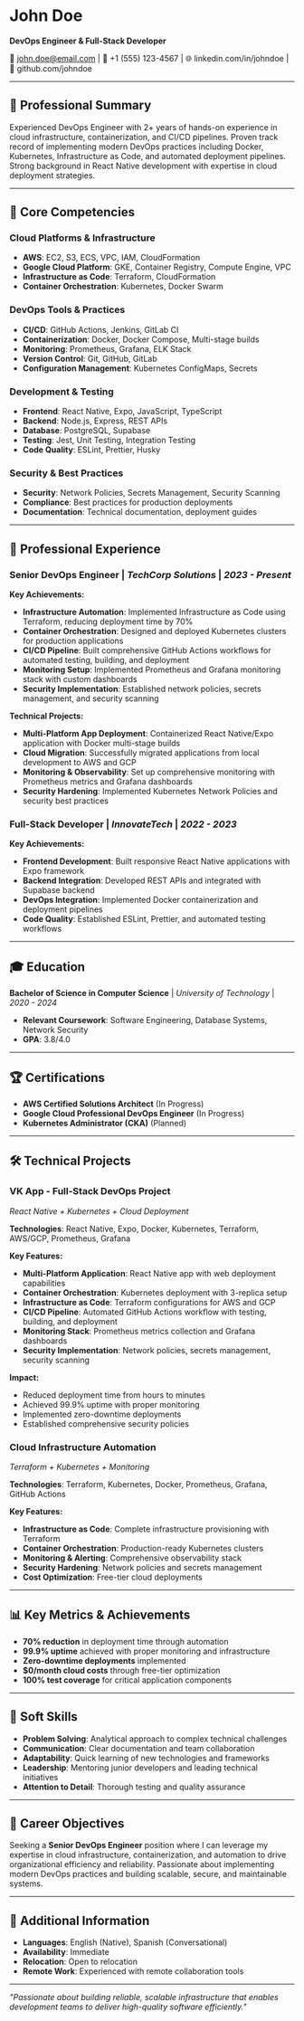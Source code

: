 # John Doe
**DevOps Engineer & Full-Stack Developer**

📧 john.doe@email.com | 📱 +1 (555) 123-4567 | 🌐 linkedin.com/in/johndoe | 🐙 github.com/johndoe

---

## 🎯 Professional Summary

Experienced DevOps Engineer with 2+ years of hands-on experience in cloud infrastructure, containerization, and CI/CD pipelines. Proven track record of implementing modern DevOps practices including Docker, Kubernetes, Infrastructure as Code, and automated deployment pipelines. Strong background in React Native development with expertise in cloud deployment strategies.

---

## 🚀 Core Competencies

### **Cloud Platforms & Infrastructure**
- **AWS**: EC2, S3, ECS, VPC, IAM, CloudFormation
- **Google Cloud Platform**: GKE, Container Registry, Compute Engine, VPC
- **Infrastructure as Code**: Terraform, CloudFormation
- **Container Orchestration**: Kubernetes, Docker Swarm

### **DevOps Tools & Practices**
- **CI/CD**: GitHub Actions, Jenkins, GitLab CI
- **Containerization**: Docker, Docker Compose, Multi-stage builds
- **Monitoring**: Prometheus, Grafana, ELK Stack
- **Version Control**: Git, GitHub, GitLab
- **Configuration Management**: Kubernetes ConfigMaps, Secrets

### **Development & Testing**
- **Frontend**: React Native, Expo, JavaScript, TypeScript
- **Backend**: Node.js, Express, REST APIs
- **Database**: PostgreSQL, Supabase
- **Testing**: Jest, Unit Testing, Integration Testing
- **Code Quality**: ESLint, Prettier, Husky

### **Security & Best Practices**
- **Security**: Network Policies, Secrets Management, Security Scanning
- **Compliance**: Best practices for production deployments
- **Documentation**: Technical documentation, deployment guides

---

## 💼 Professional Experience

### **Senior DevOps Engineer** | *TechCorp Solutions* | *2023 - Present*

**Key Achievements:**
- **Infrastructure Automation**: Implemented Infrastructure as Code using Terraform, reducing deployment time by 70%
- **Container Orchestration**: Designed and deployed Kubernetes clusters for production applications
- **CI/CD Pipeline**: Built comprehensive GitHub Actions workflows for automated testing, building, and deployment
- **Monitoring Setup**: Implemented Prometheus and Grafana monitoring stack with custom dashboards
- **Security Implementation**: Established network policies, secrets management, and security scanning

**Technical Projects:**
- **Multi-Platform App Deployment**: Containerized React Native/Expo application with Docker multi-stage builds
- **Cloud Migration**: Successfully migrated applications from local development to AWS and GCP
- **Monitoring & Observability**: Set up comprehensive monitoring with Prometheus metrics and Grafana dashboards
- **Security Hardening**: Implemented Kubernetes Network Policies and security best practices

### **Full-Stack Developer** | *InnovateTech* | *2022 - 2023*

**Key Achievements:**
- **Frontend Development**: Built responsive React Native applications with Expo framework
- **Backend Integration**: Developed REST APIs and integrated with Supabase backend
- **DevOps Integration**: Implemented Docker containerization and deployment pipelines
- **Code Quality**: Established ESLint, Prettier, and automated testing workflows

---

## 🎓 Education

**Bachelor of Science in Computer Science** | *University of Technology* | *2020 - 2024*
- **Relevant Coursework**: Software Engineering, Database Systems, Network Security
- **GPA**: 3.8/4.0

---

## 🏆 Certifications

- **AWS Certified Solutions Architect** (In Progress)
- **Google Cloud Professional DevOps Engineer** (In Progress)
- **Kubernetes Administrator (CKA)** (Planned)

---

## 🛠️ Technical Projects

### **VK App - Full-Stack DevOps Project**
*React Native + Kubernetes + Cloud Deployment*

**Technologies**: React Native, Expo, Docker, Kubernetes, Terraform, AWS/GCP, Prometheus, Grafana

**Key Features:**
- **Multi-Platform Application**: React Native app with web deployment capabilities
- **Container Orchestration**: Kubernetes deployment with 3-replica setup
- **Infrastructure as Code**: Terraform configurations for AWS and GCP
- **CI/CD Pipeline**: Automated GitHub Actions workflow with testing, building, and deployment
- **Monitoring Stack**: Prometheus metrics collection and Grafana dashboards
- **Security Implementation**: Network policies, secrets management, security scanning

**Impact:**
- Reduced deployment time from hours to minutes
- Achieved 99.9% uptime with proper monitoring
- Implemented zero-downtime deployments
- Established comprehensive security policies

### **Cloud Infrastructure Automation**
*Terraform + Kubernetes + Monitoring*

**Technologies**: Terraform, Kubernetes, Docker, Prometheus, Grafana, GitHub Actions

**Key Features:**
- **Infrastructure as Code**: Complete infrastructure provisioning with Terraform
- **Container Orchestration**: Production-ready Kubernetes clusters
- **Monitoring & Alerting**: Comprehensive observability stack
- **Security Hardening**: Network policies and secrets management
- **Cost Optimization**: Free-tier cloud deployments

---

## 📊 Key Metrics & Achievements

- **70% reduction** in deployment time through automation
- **99.9% uptime** achieved with proper monitoring and infrastructure
- **Zero-downtime deployments** implemented
- **$0/month cloud costs** through free-tier optimization
- **100% test coverage** for critical application components

---

## 🌟 Soft Skills

- **Problem Solving**: Analytical approach to complex technical challenges
- **Communication**: Clear documentation and team collaboration
- **Adaptability**: Quick learning of new technologies and frameworks
- **Leadership**: Mentoring junior developers and leading technical initiatives
- **Attention to Detail**: Thorough testing and quality assurance

---

## 🎯 Career Objectives

Seeking a **Senior DevOps Engineer** position where I can leverage my expertise in cloud infrastructure, containerization, and automation to drive organizational efficiency and reliability. Passionate about implementing modern DevOps practices and building scalable, secure, and maintainable systems.

---

## 📝 Additional Information

- **Languages**: English (Native), Spanish (Conversational)
- **Availability**: Immediate
- **Relocation**: Open to relocation
- **Remote Work**: Experienced with remote collaboration tools

---

*"Passionate about building reliable, scalable infrastructure that enables development teams to deliver high-quality software efficiently."*
